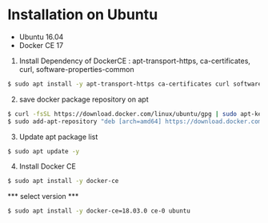 # Installation on Ubuntu
- Ubuntu 16.04
- Docker CE 17


1. Install Dependency of DockerCE : apt-transport-https, ca-certificates, curl, software-properties-common
```bash
$ sudo apt install -y apt-transport-https ca-certificates curl software-properties-common
```

2. save docker package repository on apt
```bash
$ curl -fsSL https://download.docker.com/linux/ubuntu/gpg | sudo apt-key add -
$ sudo add-apt-repository "deb [arch=amd64] https://download.docker.com/linux/ubuntu $(lsb_release -cs) stable"
```

3. Update apt package list
```bash
$ sudo apt update -y
```

4. Install Docker CE
```bash
$ sudo apt install -y docker-ce
```
*** select version ***
```bash
$ sudo apt install -y docker-ce=18.03.0 ce-0 ubuntu
```
